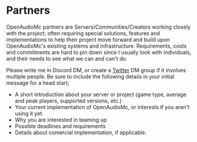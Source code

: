 # Partners
OpenAudioMc partners are Servers/Communities/Creators working closely with the project, often requiring special solutions, features and implementations to help their project move forward and build upon OpenAudioMc's existing systems and infrastructure.
Requirements, costs and commitments are hard to pin down since I usually look with individuals, and their needs to see what we can and can't do.

Please write me in Discord DM, or create a [Twitter](https://twitter.com/Mindgamesnl) DM group if it involves multiple people. Be sure to include the following details in your initial message for a head start;
 - A short introduction about your server or project (game type, average and peak players, supported versions, etc.)
 - Your current implementation of OpenAudioMc, or interests if you aren't using it yet.
 - Why you are interested in teaming up
 - Possible deadlines and requirements
 - Details about comercial implementation, if applicable.
